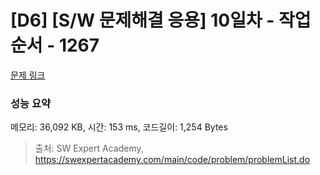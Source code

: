 # [D6] [S/W 문제해결 응용] 10일차 - 작업순서 - 1267 

[문제 링크](https://swexpertacademy.com/main/code/problem/problemDetail.do?contestProbId=AV18TrIqIwUCFAZN) 

### 성능 요약

메모리: 36,092 KB, 시간: 153 ms, 코드길이: 1,254 Bytes



> 출처: SW Expert Academy, https://swexpertacademy.com/main/code/problem/problemList.do